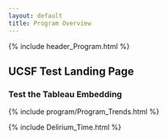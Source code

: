 ```yaml
---
layout: default
title: Program Overview
---
```

{% include header_Program.html %}

## UCSF Test Landing Page

### Test the Tableau Embedding


{% include program/Program_Trends.html %}




{% include Delirium_Time.html %}
